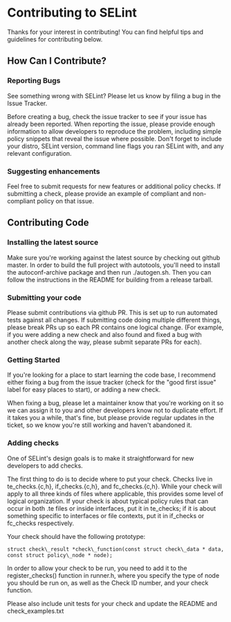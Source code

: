 # Contributing to SELint

Thanks for your interest in contributing!  You can find helpful tips and guidelines for contributing below.

## How Can I Contribute?

### Reporting Bugs

See something wrong with SELint?  Please let us know by filing a bug in the Issue Tracker.

Before creating a bug, check the issue tracker to see if your issue has already been reported.  When reporting the issue, please provide enough information to allow developers to reproduce the problem, including simple policy snippets that reveal the issue where possible.  Don't forget to include your distro, SELint version, command line flags you ran SELint with, and any relevant configuration.

### Suggesting enhancements

Feel free to submit requests for new features or additional policy checks.  If submitting a check, please provide an example of compliant and non-compliant policy on that issue.

## Contributing Code

### Installing the latest source

Make sure you're working against the latest source by checking out github master.  In order to build the full project with autotools, you'll need to install the autoconf-archive package and then run ./autogen.sh.  Then you can follow the instructions in the README for building from a release tarball.

### Submitting your code

Please submit contributions via github PR.  This is set up to run automated tests against all changes.  If submitting code doing multiple different things, please break PRs up so each PR contains one logical change.  (For example, if you were adding a new check and also found and fixed a bug with another check along the way, please submit separate PRs for each).

### Getting Started

If you're looking for a place to start learning the code base, I recommend either fixing a bug from the issue tracker (check for the "good first issue" label for easy places to start), or adding a new check.

When fixing a bug, please let a maintainer know that you're working on it so we can assign it to you and other developers know not to duplicate effort.  If it takes you a while, that's fine, but please provide regular updates in the ticket, so we know you're still working and haven't abandoned it.

### Adding checks

One of SELint's design goals is to make it straightforward for new developers to add checks.

The first thing to do is to decide where to put your check.  Checks live in te\_checks.{c,h}, if\_checks.{c,h}, and fc\_checks.{c,h}.  While your check will apply to all three kinds of files where applicable, this provides some level of logical organization.  If your check is about typical policy rules that can occur in both .te files or inside interfaces, put it in te\_checks; if it is about something specific to interfaces or file contexts, put it in if\_checks or fc\_checks respectively.

Your check should have the following prototype:

`struct check\_result *check\_function(const struct check\_data * data, const struct policy\_node * node);`

In order to allow your check to be run, you need to add it to the register\_checks() function in runner.h, where you specify the type of node you should be run on, as well as the Check ID number, and your check function.

Please also include unit tests for your check and update the README and check\_examples.txt
